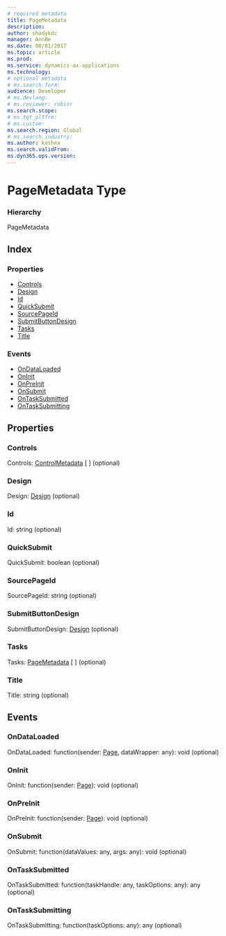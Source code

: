 ```yaml
---
# required metadata
title: PageMetadata
description: 
author: shadykdc
manager: AnnBe
ms.date: 08/01/2017
ms.topic: article
ms.prod: 
ms.service: dynamics-ax-applications
ms.technology: 
# optional metadata
# ms.search.form:
audience: Developer
# ms.devlang: 
# ms.reviewer: robinr
ms.search.scope: 
# ms.tgt_pltfrm: 
# ms.custom:
ms.search.region: Global
# ms.search.industry: 
ms.author: kashea
ms.search.validFrom:
ms.dyn365.ops.version:
---
```


# PageMetadata Type


### Hierarchy

PageMetadata <br>

## Index

### Properties

* [Controls](view-model-ipage-ipagemetadata.md#controls)
* [Design](view-model-ipage-ipagemetadata.md#design)
* [Id](view-model-ipage-ipagemetadata.md#id)
* [QuickSubmit](view-model-ipage-ipagemetadata.md#quicksubmit)
* [SourcePageId](view-model-ipage-ipagemetadata.md#sourcepageid)
* [SubmitButtonDesign](view-model-ipage-ipagemetadata.md#submitbuttondesign)
* [Tasks](view-model-ipage-ipagemetadata.md#tasks)
* [Title](view-model-ipage-ipagemetadata.md#title)

### Events

* [OnDataLoaded](view-model-ipage-ipagemetadata.md#ondataloaded)
* [OnInit](view-model-ipage-ipagemetadata.md#oninit)
* [OnPreInit](view-model-ipage-ipagemetadata.md#onpreinit)
* [OnSubmit](view-model-ipage-ipagemetadata.md#onsubmit)
* [OnTaskSubmitted](view-model-ipage-ipagemetadata.md#ontasksubmitted)
* [OnTaskSubmitting](view-model-ipage-ipagemetadata.md#ontasksubmitting)

## Properties

### Controls

Controls: [ControlMetadata](view-model-control-basecontrol-icontrol-icontrolmetadata.md) \[ \] (optional) 




### Design

Design: [Design](view-model-ipage-idesign.md) (optional) 




### Id

Id: string (optional) 




### QuickSubmit

QuickSubmit: boolean (optional) 




### SourcePageId

SourcePageId: string (optional) 




### SubmitButtonDesign

SubmitButtonDesign: [Design](view-model-ipage-idesign.md) (optional) 




### Tasks

Tasks: [PageMetadata](view-model-ipage-ipagemetadata.md) \[ \] (optional) 




### Title

Title: string (optional) 




## Events

### OnDataLoaded

OnDataLoaded: function(sender: [Page](view-model-ipage-ipage.md), dataWrapper: any): void (optional) 




### OnInit

OnInit: function(sender: [Page](view-model-ipage-ipage.md)): void (optional) 




### OnPreInit

OnPreInit: function(sender: [Page](view-model-ipage-ipage.md)): void (optional) 




### OnSubmit

OnSubmit: function(dataValues: any, args: any): void (optional) 




### OnTaskSubmitted

OnTaskSubmitted: function(taskHandle: any, taskOptions: any): any (optional) 




### OnTaskSubmitting

OnTaskSubmitting: function(taskOptions: any): any (optional) 




